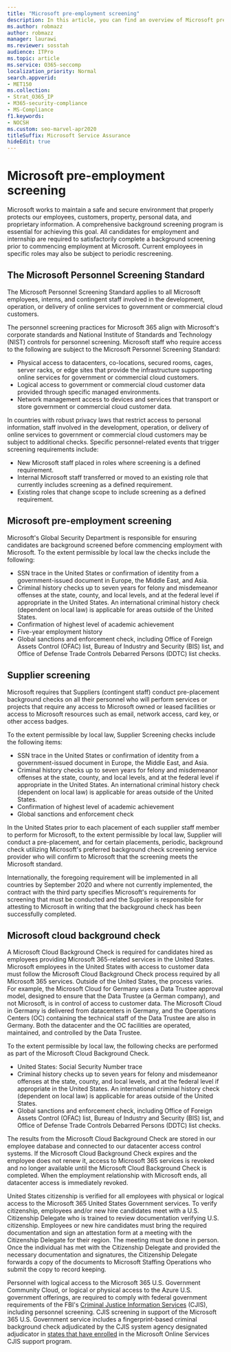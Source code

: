 ```yaml
---
title: "Microsoft pre-employment screening"
description: In this article, you can find an overview of Microsoft pre-employment screening practices for Microsoft 365.
ms.author: robmazz
author: robmazz
manager: laurawi
ms.reviewer: sosstah
audience: ITPro
ms.topic: article
ms.service: O365-seccomp
localization_priority: Normal
search.appverid:
- MET150
ms.collection:
- Strat_O365_IP
- M365-security-compliance
- MS-Compliance
f1.keywords:
- NOCSH
ms.custom: seo-marvel-apr2020
titleSuffix: Microsoft Service Assurance
hideEdit: true
---
```


# Microsoft pre-employment screening

Microsoft works to maintain a safe and secure environment that properly protects our employees, customers, property, personal data, and proprietary information. A comprehensive background screening program is essential for achieving this goal. All candidates for employment and internship are required to satisfactorily complete a background screening prior to commencing employment at Microsoft. Current employees in specific roles may also be subject to periodic rescreening.

## The Microsoft Personnel Screening Standard

The Microsoft Personnel Screening Standard applies to all Microsoft employees, interns, and contingent staff involved in the development, operation, or delivery of online services to government or commercial cloud customers.

The personnel screening practices for Microsoft 365 align with Microsoft's corporate standards and National Institute of Standards and Technology (NIST) controls for personnel screening. Microsoft staff who require access to the following are subject to the Microsoft Personnel Screening Standard:

- Physical access to datacenters, co-locations, secured rooms, cages, server racks, or edge sites that provide the infrastructure supporting online services for government or commercial cloud customers.
- Logical access to government or commercial cloud customer data provided through specific managed environments.
- Network management access to devices and services that transport or store government or commercial cloud customer data.

In countries with robust privacy laws that restrict access to personal information, staff involved in the development, operation, or delivery of online services to government or commercial cloud customers may be subject to additional checks. Specific personnel-related events that trigger screening requirements include:

- New Microsoft staff placed in roles where screening is a defined requirement.
- Internal Microsoft staff transferred or moved to an existing role that currently includes screening as a defined requirement.
- Existing roles that change scope to include screening as a defined requirement.

## Microsoft pre-employment screening

Microsoft's Global Security Department is responsible for ensuring candidates are background screened before commencing employment with Microsoft.
To the extent permissible by local law the checks include the following:

- SSN trace in the United States or confirmation of identity from a government-issued document in Europe, the Middle East, and Asia.
- Criminal history checks up to seven years for felony and misdemeanor offenses at the state, county, and local levels, and at the federal level if appropriate in the United States. An international criminal history check (dependent on local law) is applicable for areas outside of the United States.
- Confirmation of highest level of academic achievement
- Five-year employment history
- Global sanctions and enforcement check, including Office of Foreign Assets Control (OFAC) list, Bureau of Industry and Security (BIS) list, and Office of Defense Trade Controls Debarred Persons (DDTC) list checks.

## Supplier screening

Microsoft requires that Suppliers (contingent staff) conduct pre-placement background checks on all their personnel who will perform services or projects that require any access to Microsoft owned or leased facilities or access to Microsoft resources such as email, network access, card key, or other access badges.

To the extent permissible by local law, Supplier Screening checks include the following items:

- SSN trace in the United States or confirmation of identity from a government-issued document in Europe, the Middle East, and Asia.
- Criminal history checks up to seven years for felony and misdemeanor offenses at the state, county, and local levels, and at the federal level if appropriate in the United States. An international criminal history check (dependent on local law) is applicable for areas outside of the United States.
- Confirmation of highest level of academic achievement
- Global sanctions and enforcement check

In the United States prior to each placement of each supplier staff member to perform for Microsoft, to the extent permissible by local law, Supplier will conduct a pre-placement, and for certain placements, periodic, background check utilizing Microsoft's preferred background check screening service provider who will confirm to Microsoft that the screening meets the Microsoft standard. 

Internationally, the foregoing requirement will be implemented in all countries by September 2020 and where not currently implemented, the contract with the third party specifies Microsoft's requirements for screening that must be conducted and the Supplier is responsible for attesting to Microsoft in writing that the background check has been successfully completed.

## Microsoft cloud background check

A Microsoft Cloud Background Check is required for candidates hired as employees providing Microsoft 365-related services in the United States. Microsoft employees in the United States with access to customer data must follow the Microsoft Cloud Background Check process required by all Microsoft 365 services. Outside of the United States, the process varies. For example, the Microsoft Cloud for Germany uses a Data Trustee approval model, designed to ensure that the Data Trustee (a German company), and not Microsoft, is in control of access to customer data. The Microsoft Cloud in Germany is delivered from datacenters in Germany, and the Operations Centers (OC) containing the technical staff of the Data Trustee are also in Germany. Both the datacenter and the OC facilities are operated, maintained, and controlled by the Data Trustee.

To the extent permissible by local law, the following checks are performed as part of the Microsoft Cloud Background Check.

- United States: Social Security Number trace
- Criminal history checks up to seven years for felony and misdemeanor offenses at the state, county, and local levels, and at the federal level if appropriate in the United States. An international criminal history check (dependent on local law) is applicable for areas outside of the United States.
- Global sanctions and enforcement check, including Office of Foreign Assets Control (OFAC) list, Bureau of Industry and Security (BIS) list, and Office of Defense Trade Controls Debarred Persons (DDTC) list checks.

The results from the Microsoft Cloud Background Check are stored in our employee database and connected to our datacenter access control systems. If the Microsoft Cloud Background Check expires and the employee does not renew it, access to Microsoft 365 services is revoked and no longer available until the Microsoft Cloud Background Check is completed. When the employment relationship with Microsoft ends, all datacenter access is immediately revoked.

United States citizenship is verified for all employees with physical or logical access to the Microsoft 365 United States Government services. To verify citizenship, employees and/or new hire candidates meet with a U.S. Citizenship Delegate who is trained to review documentation verifying U.S. citizenship. Employees or new hire candidates must bring the required documentation and sign an attestation form at a meeting with the Citizenship Delegate for their region. The meeting must be done in person. Once the individual has met with the Citizenship Delegate and provided the necessary documentation and signatures, the Citizenship Delegate forwards a copy of the documents to Microsoft Staffing Operations who submit the copy to record keeping.

Personnel with logical access to the Microsoft 365 U.S. Government Community Cloud, or logical or physical access to the Azure U.S. government offerings, are required to comply with federal government requirements of the FBI's [Criminal Justice Information Services](https://www.fbi.gov/services/cjis) (CJIS), including personnel screening. CJIS screening in support of the Microsoft 365 U.S. Government service includes a fingerprint-based criminal background check adjudicated by the CJIS system agency designated adjudicator in [states that have enrolled](https://blogs.office.com/2013/10/23/california-and-microsoft-sign-cjis-security-policy-agreement/) in the Microsoft Online Services CJIS support program.
